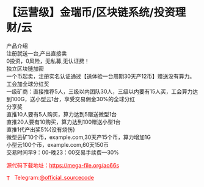 # 【运营级】金瑞币/区块链系统/投资理财/云

产品介绍<br>注册就送一台,产出直接卖<br>0投资，0风险，无私募,无认证费！<br>独立区块链加密<br>一个币起卖，注册实名认证通过【送体验一台周期30天产12币】赠送没有算力。<br>工会加全球分红奖<br>一级矿商：直接推荐5人，三级以内团队30人，三级以内要有15人买，工会算力达到100G，送小型云1台，享受交易佣金30%的全球分红<br>分享奖<br>直推10人要有5人购买，算力达到5赠送微型1台<br>直推20人要有10购买，算力达到100赠送小型1台<br>直推1代产出奖5%{没有烧伤}<br>微型云矿10个币，example.com,30天产15个币，算力增加1G<br>小型云100个币，example.com,60天150币<br>交易时间早9：00-晚23：00交易手续费—30%<br>


<p style="color: red;">源代码下载地址：<a href="https://mega-file.org/ao66s" style="color: red;">https://mega-file.org/ao66s</a></p><p style="color: red;"><img src="https://cdn-icons-png.flaticon.com/512/2111/2111646.png" alt="Telegram Icon" style="width: 16px; vertical-align: middle; margin-right: 5px;">Telegram:<a href="https://t.me/official_sourcecode" style="color: red;">@official_sourcecode</a></p>